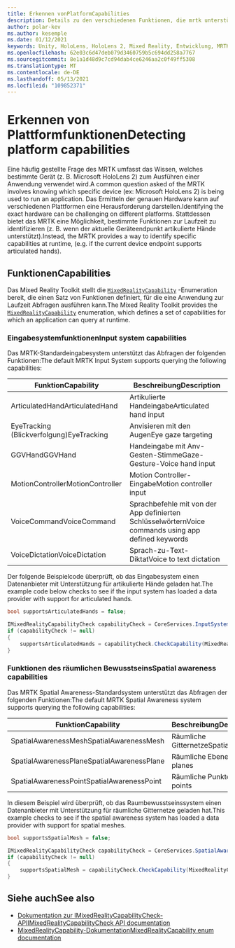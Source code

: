```yaml
---
title: Erkennen vonPlatformCapabilities
description: Details zu den verschiedenen Funktionen, die mrtk unterstützt
author: polar-kev
ms.author: kesemple
ms.date: 01/12/2021
keywords: Unity, HoloLens, HoloLens 2, Mixed Reality, Entwicklung, MRTK, Funktionen,
ms.openlocfilehash: 62e03c6d47deb079d3460759b5c694dd258a7767
ms.sourcegitcommit: 8e1a1d48d9c7cd94dab4ce6246aa2c0f49ff5308
ms.translationtype: MT
ms.contentlocale: de-DE
ms.lasthandoff: 05/13/2021
ms.locfileid: "109852371"
---
```

# <a name="detecting-platform-capabilities"></a><span data-ttu-id="ba933-104">Erkennen von Plattformfunktionen</span><span class="sxs-lookup"><span data-stu-id="ba933-104">Detecting platform capabilities</span></span>

<span data-ttu-id="ba933-105">Eine häufig gestellte Frage des MRTK umfasst das Wissen, welches bestimmte Gerät (z. B. Microsoft HoloLens 2) zum Ausführen einer Anwendung verwendet wird.</span><span class="sxs-lookup"><span data-stu-id="ba933-105">A common question asked of the MRTK involves knowing which specific device (ex: Microsoft HoloLens 2) is being used to run an application.</span></span> <span data-ttu-id="ba933-106">Das Ermitteln der genauen Hardware kann auf verschiedenen Plattformen eine Herausforderung darstellen.</span><span class="sxs-lookup"><span data-stu-id="ba933-106">Identifying the exact hardware can be challenging on different platforms.</span></span> <span data-ttu-id="ba933-107">Stattdessen bietet das MRTK eine Möglichkeit, bestimmte Funktionen zur Laufzeit zu identifizieren (z. B. wenn der aktuelle Geräteendpunkt artikulierte Hände unterstützt).</span><span class="sxs-lookup"><span data-stu-id="ba933-107">Instead, the MRTK provides a way to identify specific capabilities at runtime, (e.g. if the current device endpoint supports articulated hands).</span></span>

## <a name="capabilities"></a><span data-ttu-id="ba933-108">Funktionen</span><span class="sxs-lookup"><span data-stu-id="ba933-108">Capabilities</span></span>

<span data-ttu-id="ba933-109">Das Mixed Reality Toolkit stellt die [`MixedRealityCapability`](xref:Microsoft.MixedReality.Toolkit.MixedRealityCapability) -Enumeration bereit, die einen Satz von Funktionen definiert, für die eine Anwendung zur Laufzeit Abfragen ausführen kann.</span><span class="sxs-lookup"><span data-stu-id="ba933-109">The Mixed Reality Toolkit provides the [`MixedRealityCapability`](xref:Microsoft.MixedReality.Toolkit.MixedRealityCapability) enumeration, which defines a set of capabilities for which an application can query at runtime.</span></span>

### <a name="input-system-capabilities"></a><span data-ttu-id="ba933-110">Eingabesystemfunktionen</span><span class="sxs-lookup"><span data-stu-id="ba933-110">Input system capabilities</span></span>

<span data-ttu-id="ba933-111">Das MRTK-Standardeingabesystem unterstützt das Abfragen der folgenden Funktionen:</span><span class="sxs-lookup"><span data-stu-id="ba933-111">The default MRTK Input System supports querying the following capabilities:</span></span>

| <span data-ttu-id="ba933-112">Funktion</span><span class="sxs-lookup"><span data-stu-id="ba933-112">Capability</span></span> | <span data-ttu-id="ba933-113">Beschreibung</span><span class="sxs-lookup"><span data-stu-id="ba933-113">Description</span></span> |
|---|---|
| <span data-ttu-id="ba933-114">ArticulatedHand</span><span class="sxs-lookup"><span data-stu-id="ba933-114">ArticulatedHand</span></span> | <span data-ttu-id="ba933-115">Artikulierte Handeingabe</span><span class="sxs-lookup"><span data-stu-id="ba933-115">Articulated hand input</span></span> |
| <span data-ttu-id="ba933-116">EyeTracking (Blickverfolgung)</span><span class="sxs-lookup"><span data-stu-id="ba933-116">EyeTracking</span></span> | <span data-ttu-id="ba933-117">Anvisieren mit den Augen</span><span class="sxs-lookup"><span data-stu-id="ba933-117">Eye gaze targeting</span></span> |
| <span data-ttu-id="ba933-118">GGVHand</span><span class="sxs-lookup"><span data-stu-id="ba933-118">GGVHand</span></span> | <span data-ttu-id="ba933-119">Handeingabe mit Anv-Gesten-Stimme</span><span class="sxs-lookup"><span data-stu-id="ba933-119">Gaze-Gesture-Voice hand input</span></span> |
| <span data-ttu-id="ba933-120">MotionController</span><span class="sxs-lookup"><span data-stu-id="ba933-120">MotionController</span></span> | <span data-ttu-id="ba933-121">Motion Controller-Eingabe</span><span class="sxs-lookup"><span data-stu-id="ba933-121">Motion controller input</span></span> |
| <span data-ttu-id="ba933-122">VoiceCommand</span><span class="sxs-lookup"><span data-stu-id="ba933-122">VoiceCommand</span></span> | <span data-ttu-id="ba933-123">Sprachbefehle mit von der App definierten Schlüsselwörtern</span><span class="sxs-lookup"><span data-stu-id="ba933-123">Voice commands using app defined keywords</span></span> |
| <span data-ttu-id="ba933-124">VoiceDictation</span><span class="sxs-lookup"><span data-stu-id="ba933-124">VoiceDictation</span></span> | <span data-ttu-id="ba933-125">Sprach-zu-Text-Diktat</span><span class="sxs-lookup"><span data-stu-id="ba933-125">Voice to text dictation</span></span> |

<span data-ttu-id="ba933-126">Der folgende Beispielcode überprüft, ob das Eingabesystem einen Datenanbieter mit Unterstützung für artikulierte Hände geladen hat.</span><span class="sxs-lookup"><span data-stu-id="ba933-126">The example code below checks to see if the input system has loaded a data provider with support for articulated hands.</span></span>

```c#
bool supportsArticulatedHands = false;

IMixedRealityCapabilityCheck capabilityCheck = CoreServices.InputSystem as IMixedRealityCapabilityCheck;
if (capabilityCheck != null)
{
    supportsArticulatedHands = capabilityCheck.CheckCapability(MixedRealityCapability.ArticulatedHand);
}
```

### <a name="spatial-awareness-capabilities"></a><span data-ttu-id="ba933-127">Funktionen des räumlichen Bewusstseins</span><span class="sxs-lookup"><span data-stu-id="ba933-127">Spatial awareness capabilities</span></span>

<span data-ttu-id="ba933-128">Das MRTK Spatial Awareness-Standardsystem unterstützt das Abfragen der folgenden Funktionen:</span><span class="sxs-lookup"><span data-stu-id="ba933-128">The default MRTK Spatial Awareness system supports querying the following capabilities:</span></span>

| <span data-ttu-id="ba933-129">Funktion</span><span class="sxs-lookup"><span data-stu-id="ba933-129">Capability</span></span> | <span data-ttu-id="ba933-130">Beschreibung</span><span class="sxs-lookup"><span data-stu-id="ba933-130">Description</span></span> |
|---|---|
| <span data-ttu-id="ba933-131">SpatialAwarenessMesh</span><span class="sxs-lookup"><span data-stu-id="ba933-131">SpatialAwarenessMesh</span></span> | <span data-ttu-id="ba933-132">Räumliche Gitternetze</span><span class="sxs-lookup"><span data-stu-id="ba933-132">Spatial meshes</span></span> |
| <span data-ttu-id="ba933-133">SpatialAwarenessPlane</span><span class="sxs-lookup"><span data-stu-id="ba933-133">SpatialAwarenessPlane</span></span> | <span data-ttu-id="ba933-134">Räumliche Ebenen</span><span class="sxs-lookup"><span data-stu-id="ba933-134">Spatial planes</span></span> |
| <span data-ttu-id="ba933-135">SpatialAwarenessPoint</span><span class="sxs-lookup"><span data-stu-id="ba933-135">SpatialAwarenessPoint</span></span> | <span data-ttu-id="ba933-136">Räumliche Punkte</span><span class="sxs-lookup"><span data-stu-id="ba933-136">Spatial points</span></span> |

<span data-ttu-id="ba933-137">In diesem Beispiel wird überprüft, ob das Raumbewusstseinssystem einen Datenanbieter mit Unterstützung für räumliche Gitternetze geladen hat.</span><span class="sxs-lookup"><span data-stu-id="ba933-137">This example checks to see if the spatial awareness system has loaded a data provider with support for spatial meshes.</span></span>

```c#
bool supportsSpatialMesh = false;

IMixedRealityCapabilityCheck capabilityCheck = CoreServices.SpatialAwarenessSystem as IMixedRealityCapabilityCheck;
if (capabilityCheck != null)
{
    supportsSpatialMesh = capabilityCheck.CheckCapability(MixedRealityCapability.SpatialAwarenessMesh);
}
```

## <a name="see-also"></a><span data-ttu-id="ba933-138">Siehe auch</span><span class="sxs-lookup"><span data-stu-id="ba933-138">See also</span></span>

- [<span data-ttu-id="ba933-139">Dokumentation zur IMixedRealityCapabilityCheck-API</span><span class="sxs-lookup"><span data-stu-id="ba933-139">IMixedRealityCapabilityCheck API documentation</span></span>](xref:Microsoft.MixedReality.Toolkit.IMixedRealityCapabilityCheck)
- [<span data-ttu-id="ba933-140">MixedRealityCapability-Dokumentation</span><span class="sxs-lookup"><span data-stu-id="ba933-140">MixedRealityCapability enum documentation</span></span>](xref:Microsoft.MixedReality.Toolkit.MixedRealityCapability)
